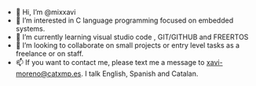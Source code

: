 - 👋 Hi, I’m @mixxavi
- 👀 I’m interested in C language programming focused on embedded systems.
- 🌱 I’m currently learning visual studio code , GIT/GITHUB and FREERTOS
- 💞️ I’m looking to collaborate on small projects or entry level tasks as a freelance or on staff.
- 📫 If you want to contact me, please text me a message to xavi-moreno@catxmp.es. I talk English, Spanish and Catalan.

<!---
mixxavi/mixxavi is a ✨ special ✨ repository because its `README.md` (this file) appears on your GitHub profile.
You can click the Preview link to take a look at your changes.
--->
